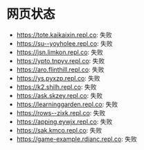 # 网页状态
- https://tote.kaikaixin.repl.co: 失败
- https://su--yoyholee.repl.co: 失败
- https://jsn.limkon.repl.co: 失败
- https://ypto.tnpyv.repl.co: 失败
- https://aro.flinthill.repl.co: 失败
- https://ys.pyxzp.repl.co: 失败
- https://k2.shilh.repl.co: 失败
- https://ask.skzey.repl.co: 失败
- https://learninggarden.repl.co: 失败
- https://rows--zixk.repl.co: 失败
- https://apping.eywjx.repl.co: 失败
- https://sak.kmco.repl.co: 失败
- https://game-example.rdianc.repl.co: 失败
